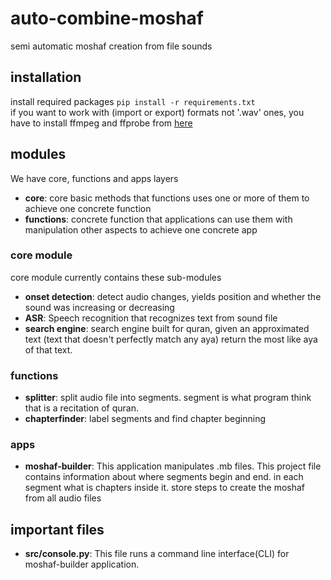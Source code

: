 # auto-combine-moshaf
semi automatic moshaf creation from file sounds
## installation
install required packages
`pip install -r requirements.txt` <br>
if you want to work with (import or export) formats not '.wav' ones, you have to install ffmpeg and ffprobe
from [here](https://ffbinaries.com/downloads)
## modules
We have core, functions and apps layers
* **core**: core basic methods that functions uses one or more of them to achieve one concrete function
* **functions**: concrete function that applications can use them with manipulation other aspects to achieve one concrete app
### core module
core module currently contains these sub-modules
* **onset detection**: detect audio changes, yields position and whether the sound was increasing or decreasing
* **ASR**: Speech recognition that recognizes text from sound file
* **search engine**: search engine built for quran, given an approximated text (text that doesn't perfectly match any aya) return the most like aya of that text.
### functions
* **splitter**: split audio file into segments. segment is what program think that is a recitation of quran.
* **chapterfinder**: label segments and find chapter beginning
### apps
* **moshaf-builder**: This application manipulates .mb files. This project file contains information about where segments begin and end. in each segment what is chapters inside it. store steps to create the moshaf from all audio files

## important files
* **src/console.py**: This file runs a command line interface(CLI) for moshaf-builder application.